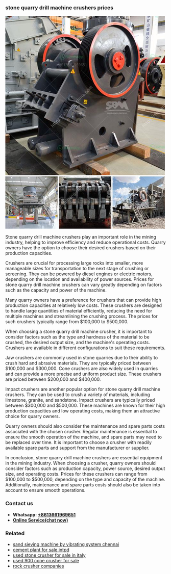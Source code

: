 <h3>stone quarry drill machine crushers prices</h3><img src='1708498431.jpg' alt=''><p>Stone quarry drill machine crushers play an important role in the mining industry, helping to improve efficiency and reduce operational costs. Quarry owners have the option to choose their desired crushers based on their production capacities.</p><p>Crushers are crucial for processing large rocks into smaller, more manageable sizes for transportation to the next stage of crushing or screening. They can be powered by diesel engines or electric motors, depending on the location and availability of power sources. Prices for stone quarry drill machine crushers can vary greatly depending on factors such as the capacity and power of the machine.</p><p>Many quarry owners have a preference for crushers that can provide high production capacities at relatively low costs. These crushers are designed to handle large quantities of material efficiently, reducing the need for multiple machines and streamlining the crushing process. The prices for such crushers typically range from $100,000 to $500,000.</p><p>When choosing a stone quarry drill machine crusher, it is important to consider factors such as the type and hardness of the material to be crushed, the desired output size, and the machine's operating costs. Crushers are available in different configurations to suit these requirements.</p><p>Jaw crushers are commonly used in stone quarries due to their ability to crush hard and abrasive materials. They are typically priced between $100,000 and $300,000. Cone crushers are also widely used in quarries and can provide a more precise and uniform product size. These crushers are priced between $200,000 and $400,000.</p><p>Impact crushers are another popular option for stone quarry drill machine crushers. They can be used to crush a variety of materials, including limestone, granite, and sandstone. Impact crushers are typically priced between $300,000 and $500,000. These machines are known for their high production capacities and low operating costs, making them an attractive choice for quarry owners.</p><p>Quarry owners should also consider the maintenance and spare parts costs associated with the chosen crusher. Regular maintenance is essential to ensure the smooth operation of the machine, and spare parts may need to be replaced over time. It is important to choose a crusher with readily available spare parts and support from the manufacturer or supplier.</p><p>In conclusion, stone quarry drill machine crushers are essential equipment in the mining industry. When choosing a crusher, quarry owners should consider factors such as production capacity, power source, desired output size, and operating costs. Prices for these crushers can range from $100,000 to $500,000, depending on the type and capacity of the machine. Additionally, maintenance and spare parts costs should also be taken into account to ensure smooth operations.</p><h3>Contact us</h3><ul><li><strong>Whatsapp:&nbsp;<a href="https://wa.me/8613661969651">+8613661969651</a></strong></li><li><a href="https://swt.shibang-china.com/?git&amp;zhl&amp;stone quarry drill machine crushers prices"><strong>Online Service(chat now)</strong></a></li></ul><h3>Related</h3><ul><li><a href='sand sieving machine by vibrating system chennai.md'>sand sieving machine by vibrating system chennai</a></li><li><a href='cement plant for sale intpd.md'>cement plant for sale intpd</a></li><li><a href='used stone crusher for sale in italy.md'>used stone crusher for sale in italy</a></li><li><a href='used 900 cone crusher for sale.md'>used 900 cone crusher for sale</a></li><li><a href='rock crusher companies.md'>rock crusher companies</a></li></ul>